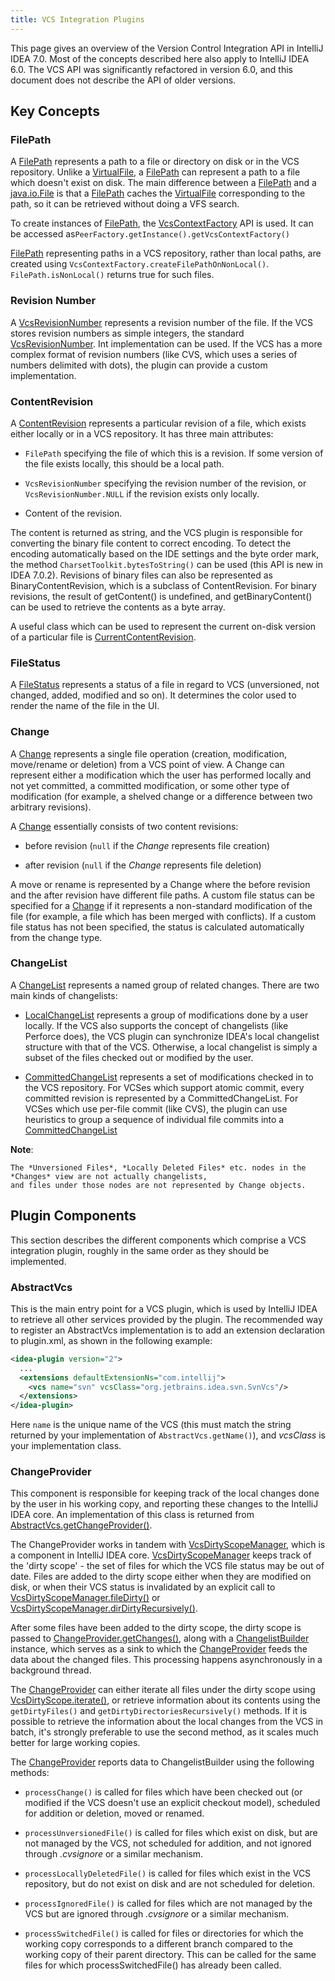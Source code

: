 ```yaml
---
title: VCS Integration Plugins
---
```




This page gives an overview of the Version Control Integration API in IntelliJ IDEA 7.0.
Most of the concepts described here also apply to IntelliJ IDEA 6.0.
The VCS API was significantly refactored in version 6.0, and this document does not describe the API of older versions.

## Key Concepts

### FilePath

A [FilePath](https://upsource.jetbrains.com/idea-community/file/1731d054af4ca27aa827c03929e27eeb0e6a8366/platform/vcs-api/vcs-api-core/src/com/intellij/openapi/vcs/FilePath.java)
represents a path to a file or directory on disk or in the VCS repository.
Unlike a
[VirtualFile](https://upsource.jetbrains.com/idea-community/file/1731d054af4ca27aa827c03929e27eeb0e6a8366/platform/core-api/src/com/intellij/openapi/vfs/VirtualFile.java),
a
[FilePath](https://upsource.jetbrains.com/idea-community/file/1731d054af4ca27aa827c03929e27eeb0e6a8366/platform/vcs-api/vcs-api-core/src/com/intellij/openapi/vcs/FilePath.java)
can represent a path to a file which doesn't exist on disk.
The main difference between a
[FilePath](https://upsource.jetbrains.com/idea-community/file/1731d054af4ca27aa827c03929e27eeb0e6a8366/platform/vcs-api/vcs-api-core/src/com/intellij/openapi/vcs/FilePath.java)
and a
[java.io.File](http://docs.oracle.com/javase/8/docs/api/java/io/File.html)
is that a
[FilePath](https://upsource.jetbrains.com/idea-community/file/1731d054af4ca27aa827c03929e27eeb0e6a8366/platform/vcs-api/vcs-api-core/src/com/intellij/openapi/vcs/FilePath.java)
caches the
[VirtualFile](https://upsource.jetbrains.com/idea-community/file/1731d054af4ca27aa827c03929e27eeb0e6a8366/platform/core-api/src/com/intellij/openapi/vfs/VirtualFile.java)
corresponding to the path, so it can be retrieved without doing a VFS search.

To create instances of
[FilePath](https://upsource.jetbrains.com/idea-community/file/1731d054af4ca27aa827c03929e27eeb0e6a8366/platform/vcs-api/vcs-api-core/src/com/intellij/openapi/vcs/FilePath.java),
the
[VcsContextFactory](https://upsource.jetbrains.com/idea-community/file/1731d054af4ca27aa827c03929e27eeb0e6a8366/platform/vcs-api/src/com/intellij/openapi/vcs/actions/VcsContextFactory.java)
API is used.
It can be accessed as`PeerFactory.getInstance().getVcsContextFactory()`

[FilePath](https://upsource.jetbrains.com/idea-community/file/1731d054af4ca27aa827c03929e27eeb0e6a8366/platform/vcs-api/vcs-api-core/src/com/intellij/openapi/vcs/FilePath.java)
representing paths in a VCS repository, rather than local paths, are created using
`VcsContextFactory.createFilePathOnNonLocal()`. `FilePath.isNonLocal()` returns true for such files.

### Revision Number

A
[VcsRevisionNumber](https://upsource.jetbrains.com/idea-community/file/1731d054af4ca27aa827c03929e27eeb0e6a8366/platform/vcs-api/vcs-api-core/src/com/intellij/openapi/vcs/history/VcsRevisionNumber.java)
represents a revision number of the file.
If the VCS stores revision numbers as simple integers, the standard
[VcsRevisionNumber](https://upsource.jetbrains.com/idea-community/file/1731d054af4ca27aa827c03929e27eeb0e6a8366/platform/vcs-api/vcs-api-core/src/com/intellij/openapi/vcs/history/VcsRevisionNumber.java).
Int implementation can be used.
If the VCS has a more complex format of revision numbers (like CVS, which uses a series of numbers delimited with dots), the plugin can provide a custom implementation.

### ContentRevision

A
[ContentRevision](https://upsource.jetbrains.com/idea-community/file/1731d054af4ca27aa827c03929e27eeb0e6a8366/platform/vcs-api/vcs-api-core/src/com/intellij/openapi/vcs/changes/ContentRevision.java)
represents a particular revision of a file, which exists either locally or in a VCS repository.
It has three main attributes:

*  `FilePath` specifying the file of which this is a revision. If some version of the file exists locally, this should be a local path.

*  `VcsRevisionNumber` specifying the revision number of the revision, or `VcsRevisionNumber.NULL` if the revision exists only locally.

*  Content of the revision.

The content is returned as string, and the VCS plugin is responsible for converting the binary file content to correct encoding.
To detect the encoding automatically based on the IDE settings and the byte order mark, the method `CharsetToolkit.bytesToString()` can be used (this API is new in IDEA 7.0.2).
Revisions of binary files can also be represented as BinaryContentRevision, which is a subclass of ContentRevision.
For binary revisions, the result of getContent() is undefined, and getBinaryContent() can be used to retrieve the contents as a byte array.

A useful class which can be used to represent the current on-disk version of a particular file is
[CurrentContentRevision](https://upsource.jetbrains.com/idea-community/file/1731d054af4ca27aa827c03929e27eeb0e6a8366/platform/vcs-api/src/com/intellij/openapi/vcs/changes/CurrentContentRevision.java).

### FileStatus

A
[FileStatus](https://upsource.jetbrains.com/idea-community/file/1731d054af4ca27aa827c03929e27eeb0e6a8366/platform/editor-ui-api/src/com/intellij/openapi/vcs/FileStatus.java)
represents a status of a file in regard to VCS (unversioned, not changed, added, modified and so on).
It determines the color used to render the name of the file in the UI.

### Change

A
[Change](https://upsource.jetbrains.com/idea-community/file/1731d054af4ca27aa827c03929e27eeb0e6a8366/platform/vcs-api/vcs-api-core/src/com/intellij/openapi/vcs/changes/Change.java)
represents a single file operation (creation, modification, move/rename or deletion) from a VCS point of view.
A Change can represent either a modification which the user has performed locally and not yet committed, a committed modification, or some other type of modification (for example, a shelved change or a difference between two arbitrary revisions).

A
[Change](https://upsource.jetbrains.com/idea-community/file/1731d054af4ca27aa827c03929e27eeb0e6a8366/platform/vcs-api/vcs-api-core/src/com/intellij/openapi/vcs/changes/Change.java)
essentially consists of two content revisions:

*  before revision (`null` if the *Change* represents file creation)

*  after revision (`null` if the *Change* represents file deletion)

A move or rename is represented by a Change where the before revision and the after revision have different file paths.
A custom file status can be specified for a
[Change](https://upsource.jetbrains.com/idea-community/file/1731d054af4ca27aa827c03929e27eeb0e6a8366/platform/vcs-api/vcs-api-core/src/com/intellij/openapi/vcs/changes/Change.java)
if it represents a non-standard modification of the file (for example, a file which has been merged with conflicts).
If a custom file status has not been specified, the status is calculated automatically from the change type.

### ChangeList

A
[ChangeList](https://upsource.jetbrains.com/idea-community/file/1731d054af4ca27aa827c03929e27eeb0e6a8366/platform/vcs-api/src/com/intellij/openapi/vcs/changes/ChangeList.java)
represents a named group of related changes.
There are two main kinds of changelists:

*  [LocalChangeList](https://upsource.jetbrains.com/idea-community/file/1731d054af4ca27aa827c03929e27eeb0e6a8366/platform/vcs-api/src/com/intellij/openapi/vcs/changes/LocalChangeList.java) represents a group of modifications done by a user locally.
   If the VCS also supports the concept of changelists (like Perforce does), the VCS plugin can synchronize IDEA's local changelist structure with that of the VCS.
   Otherwise, a local changelist is simply a subset of the files checked out or modified by the user.

*  [CommittedChangeList](https://upsource.jetbrains.com/idea-community/file/1731d054af4ca27aa827c03929e27eeb0e6a8366/platform/vcs-api/src/com/intellij/openapi/vcs/versionBrowser/CommittedChangeList.java)
   represents a set of modifications checked in to the VCS repository.
   For VCSes which support atomic commit, every committed revision is represented by a CommittedChangeList.
   For VCSes which use per-file commit (like CVS), the plugin can use heuristics to group a sequence of individual file commits into a
   [CommittedChangeList](https://upsource.jetbrains.com/idea-community/file/1731d054af4ca27aa827c03929e27eeb0e6a8366/platform/vcs-api/src/com/intellij/openapi/vcs/versionBrowser/CommittedChangeList.java)

**Note**:

```
The *Unversioned Files*, *Locally Deleted Files* etc. nodes in the *Changes* view are not actually changelists,
and files under those nodes are not represented by Change objects.
```

## Plugin Components

This section describes the different components which comprise a VCS integration plugin, roughly in the same order as they should be implemented.

### AbstractVcs

This is the main entry point for a VCS plugin, which is used by IntelliJ IDEA to retrieve all other services provided by the plugin.
The recommended way to register an AbstractVcs implementation is to add an extension declaration to plugin.xml, as shown in the following example:

```xml
<idea-plugin version="2">
  ...
  <extensions defaultExtensionNs="com.intellij">
    <vcs name="svn" vcsClass="org.jetbrains.idea.svn.SvnVcs"/>
  </extensions>
</idea-plugin>
```

Here `name` is the unique name of the VCS (this must match the string returned by your implementation of `AbstractVcs.getName()`), and *vcsClass* is your implementation class.

### ChangeProvider

This component is responsible for keeping track of the local changes done by the user in his working copy, and reporting these changes to the IntelliJ IDEA core.
An implementation of this class is returned from
[AbstractVcs.getChangeProvider()](https://upsource.jetbrains.com/idea-community/file/1731d054af4ca27aa827c03929e27eeb0e6a8366/platform/vcs-api/src/com/intellij/openapi/vcs/AbstractVcs.java).

The ChangeProvider works in tandem with
[VcsDirtyScopeManager](https://upsource.jetbrains.com/idea-community/file/1731d054af4ca27aa827c03929e27eeb0e6a8366/platform/vcs-api/src/com/intellij/openapi/vcs/changes/VcsDirtyScopeManager.java),
which is a component in IntelliJ IDEA core.
[VcsDirtyScopeManager](https://upsource.jetbrains.com/idea-community/file/1731d054af4ca27aa827c03929e27eeb0e6a8366/platform/vcs-api/src/com/intellij/openapi/vcs/changes/VcsDirtyScopeManager.java)
keeps track of the 'dirty scope' - the set of files for which the VCS file status may be out of date.
Files are added to the dirty scope either when they are modified on disk, or when their VCS status is invalidated by an explicit call to
[VcsDirtyScopeManager.fileDirty()](https://upsource.jetbrains.com/idea-community/file/1731d054af4ca27aa827c03929e27eeb0e6a8366/platform/vcs-api/src/com/intellij/openapi/vcs/changes/VcsDirtyScopeManager.java)
or
[VcsDirtyScopeManager.dirDirtyRecursively()](https://upsource.jetbrains.com/idea-community/file/1731d054af4ca27aa827c03929e27eeb0e6a8366/platform/vcs-api/src/com/intellij/openapi/vcs/changes/VcsDirtyScopeManager.java).

After some files have been added to the dirty scope, the dirty scope is passed to
[ChangeProvider.getChanges()](https://upsource.jetbrains.com/idea-community/file/1731d054af4ca27aa827c03929e27eeb0e6a8366/platform/vcs-api/src/com/intellij/openapi/vcs/changes/ChangeProvider.java),
along with a
[ChangelistBuilder](https://upsource.jetbrains.com/idea-community/file/1731d054af4ca27aa827c03929e27eeb0e6a8366/platform/vcs-api/src/com/intellij/openapi/vcs/changes/ChangelistBuilder.java)
instance, which serves as a sink to which the
[ChangeProvider](https://upsource.jetbrains.com/idea-community/file/1731d054af4ca27aa827c03929e27eeb0e6a8366/platform/vcs-api/src/com/intellij/openapi/vcs/changes/ChangeProvider.java)
feeds the data about the changed files.
This processing happens asynchronously in a background thread.

The
[ChangeProvider](https://upsource.jetbrains.com/idea-community/file/1731d054af4ca27aa827c03929e27eeb0e6a8366/platform/vcs-api/src/com/intellij/openapi/vcs/changes/ChangeProvider.java)
can either iterate all files under the dirty scope using
[VcsDirtyScope.iterate()](https://upsource.jetbrains.com/idea-community/file/1731d054af4ca27aa827c03929e27eeb0e6a8366/platform/vcs-api/src/com/intellij/openapi/vcs/changes/VcsDirtyScope.java),
or retrieve information about its contents using the `getDirtyFiles()` and `getDirtyDirectoriesRecursively()` methods.
If it is possible to retrieve the information about the local changes from the VCS in batch, it's strongly preferable to use the second method, as it scales much better for large working copies.

The
[ChangeProvider](https://upsource.jetbrains.com/idea-community/file/1731d054af4ca27aa827c03929e27eeb0e6a8366/platform/vcs-api/src/com/intellij/openapi/vcs/changes/ChangeProvider.java)
reports data to ChangelistBuilder using the following methods:

*  `processChange()` is called for files which have been checked out (or modified if the VCS doesn't use an explicit checkout model), scheduled for addition or deletion, moved or renamed.

*  `processUnversionedFile()` is called for files which exist on disk, but are not managed by the VCS, not scheduled for addition, and not ignored through *.cvsignore* or a similar mechanism.

*  `processLocallyDeletedFile()` is called for files which exist in the VCS repository, but do not exist on disk and are not scheduled for deletion.

*  `processIgnoredFile()` is called for files which are not managed by the VCS but are ignored through *.cvsignore* or a similar mechanism.

*  `processSwitchedFile()` is called for files or directories for which the working copy corresponds to a different branch compared to the working copy of their parent directory.
   This can be called for the same files for which processSwitchedFile() has already been called.


